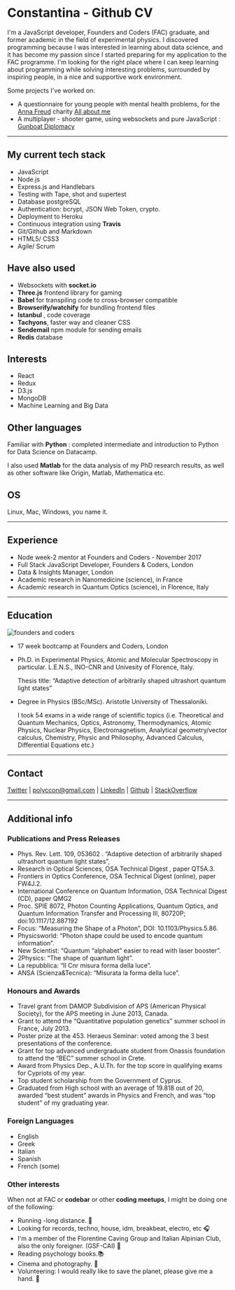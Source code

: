 # Constantina - Github CV

I'm a JavaScript developer, Founders and Coders (FAC) graduate, and former academic in the field of experimental physics. I discovered programming because I was interested in learning about data science, and it has become my passion since I started preparing for my application to the FAC programme. I'm looking for the right place where I can keep learning about programming while solving interesting problems, surrounded by inspiring people, in a nice and supportive work environment. 

Some projects I've worked on:
* A questionnaire for young people with mental health problems, for the [Anna Freud](http://www.annafreud.org/) charity [All about me](https://github.com/FAC-11/AllAboutMe)
* A multiplayer - shooter game, using websockets and pure JavaScript : [Gunboat Diplomacy](https://github.com/FAC-11/FACgame)


***

## My current tech stack
                                         
* JavaScript
* Node.js
* Express.js and Handlebars
* Testing with Tape, shot and supertest
* Database postgreSQL
* Authentication: bcrypt, JSON Web Token, crypto.
* Deployment to Heroku
* Continuous integration using __Travis__
* Git/Github and Markdown
* HTML5/ CSS3
* Agile/ Scrum


## Have also used
* Websockets with __socket.io__
* __Three.js__ frontend library for gaming
* __Babel__ for transpiling code to cross-browser compatible
* __Browserify/watchify__ for bundling frontend files
* __Istanbul__ , code coverage
* __Tachyons__, faster way and cleaner CSS
* __Sendemail__ npm module for sending emails
* __Redis__ database


## Interests 
* React
* Redux
* D3.js
* MongoDB
* Machine Learning and Big Data


## Other languages

Familiar with __Python__ : completed intermediate and introduction to Python for Data Science on Datacamp. 

I also used __Matlab__ for the data analysis of my PhD research results, as well as other software like Origin, Matlab, Mathematica etc.


## OS
Linux, Mac, Windows, you name it.

***

## Experience
* Node week-2 mentor at Founders and Coders - November 2017
* Full Stack JavaScript Developer, Founders & Coders, London
* Data & Insights Manager, London
* Academic research in Nanomedicine (science), in France 
* Academic research in Quantum Optics (science), in Florence, Italy 

***

## Education
![founders and coders](https://www.coops.tech/app/uploads/2016/12/CT_Logo_Founders_Coders.png)
* 17 week bootcamp at Founders and Coders, London

* Ph.D. in Experimental Physics, Atomic and Molecular Spectroscopy in particular. L.E.N.S., INO-CNR and Univesity of Florence, Italy.

    Thesis title: “Adaptive detection of arbitrarily shaped ultrashort quantum light states”

* Degree in Physics (BSc/MSc). Aristotle University of Thessaloniki.

    I took 54 exams in a wide range of scientific topics (i.e. Theoretical and Quantum Mechanics, Optics, Astronomy,
Thermodynamics, Atomic Physics, Nuclear Physics, Electromagnetism, Analytical geometry/vector calculus, Chemistry, Physic and Philosophy, Advanced Calculus, Differential Equations etc.)

***

## Contact 
[Twitter](https://twitter.com/polyccon) | polyccon@gmail.com | [LinkedIn](https://www.linkedin.com/in/polycco) | [Github](https://github.com/polyccon) | [StackOverflow](https://stackoverflow.com/users/8650897/polyccon)

***

## Additional info 

### Publications and Press Releases
* Phys. Rev. Lett. 109, 053602 . “Adaptive detection of arbitrarily shaped ultrashort
quantum light states”,
* Research in Optical Sciences, OSA Technical Digest , paper QT5A.3.
* Frontiers in Optics Conference, OSA Technical Digest (online), paper FW4J.2.
* International Conference on Quantum Information, OSA Technical Digest (CD), paper QMG2
* Proc. SPIE 8072, Photon Counting Applications, Quantum Optics, and Quantum Information Transfer and Processing III, 80720P; doi:10.1117/12.887192 
* Focus: “Measuring the Shape of a Photon”, DOI: 10.1103/Physics.5.86.
* Physicsworld: “Photon shape could be used to encode quantum information”.
* New Scientist: “Quantum “alphabet” easier to read with laser booster”.
* 2Physics: “The shape of quantum light”.
* La repubblica: “Il Cnr misura forma della luce”.
* ANSA (Scienza&Tecnica): “Misurata la forma della luce”.

### Honours and Awards

* Travel grant from DAMOP Subdivision of APS (American Physical Society), for the APS meeting in June 2013, Canada.
* Grant to attend the “Quantitative population genetics” summer school in France, July 2013.
* Poster prize at the 453. Heraeus Seminar: voted among the 3 best presentations of the conference.
* Grant for top advanced undergraduate student from Onassis foundation to attend the “BEC” summer school in Crete.
* Award from Physics Dep., A.U.Th. for the top score in qualifying exams for Cypriots of my year.
* Top student scholarship from the Government of Cyprus.
* Graduated from High school with an average of 19.818 out of 20, awarded “best student” awards in Physics and French, and was “top student” of my graduating year.


### Foreign Languages
* English
* Greek
* Italian 
* Spanish
* French (some)


### Other interests

When not at FAC or __codebar__ or other __coding meetups__, I might be doing one of the following:

* Running -long distance. :running:
* Looking for records, techno, house, idm, breakbeat, electro, etc :headphones: 
* I'm a member of the Florentine Caving Group and Italian Alpinian Club, also the only foreigner. (GSF-CAI) :sunrise_over_mountains: 
* Reading psychology books.:books:
* Cinema and photography. :cinema:
* Volunteering: I would really like to save the planet, please give me a hand. :herb:



